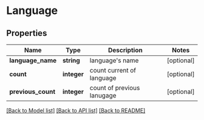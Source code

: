 # Language

## Properties
Name | Type | Description | Notes
------------ | ------------- | ------------- | -------------
**language_name** | **string** | language&#39;s name | [optional] 
**count** | **integer** | count current of language | [optional] 
**previous_count** | **integer** | count of previous lanugage | [optional] 

[[Back to Model list]](../README.md#documentation-for-models) [[Back to API list]](../README.md#documentation-for-api-endpoints) [[Back to README]](../README.md)

